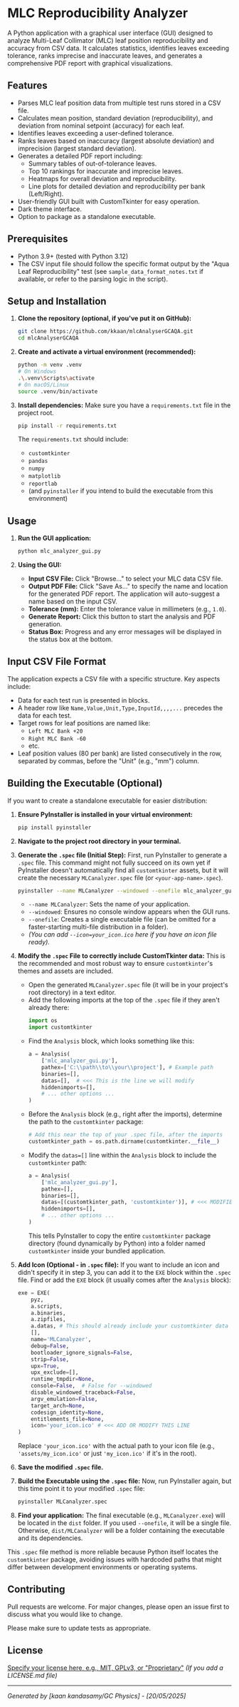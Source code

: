 # MLC Reproducibility Analyzer

A Python application with a graphical user interface (GUI) designed to analyze Multi-Leaf Collimator (MLC) leaf position reproducibility and accuracy from CSV data. It calculates statistics, identifies leaves exceeding tolerance, ranks imprecise and inaccurate leaves, and generates a comprehensive PDF report with graphical visualizations.

## Features

*   Parses MLC leaf position data from multiple test runs stored in a CSV file.
*   Calculates mean position, standard deviation (reproducibility), and deviation from nominal setpoint (accuracy) for each leaf.
*   Identifies leaves exceeding a user-defined tolerance.
*   Ranks leaves based on inaccuracy (largest absolute deviation) and imprecision (largest standard deviation).
*   Generates a detailed PDF report including:
    *   Summary tables of out-of-tolerance leaves.
    *   Top 10 rankings for inaccurate and imprecise leaves.
    *   Heatmaps for overall deviation and reproducibility.
    *   Line plots for detailed deviation and reproducibility per bank (Left/Right).
*   User-friendly GUI built with CustomTkinter for easy operation.
*   Dark theme interface.
*   Option to package as a standalone executable.

## Prerequisites

*   Python 3.9+ (tested with Python 3.12)
*   The CSV input file should follow the specific format output by the "Aqua Leaf Reproducibility" test (see `sample_data_format_notes.txt` if available, or refer to the parsing logic in the script).

## Setup and Installation

1.  **Clone the repository (optional, if you've put it on GitHub):**
    ```bash
    git clone https://github.com/kkaan/mlcAnalyserGCAQA.git
    cd mlcAnalyserGCAQA
    ```

2.  **Create and activate a virtual environment (recommended):**
    ```bash
    python -m venv .venv
    # On Windows
    .\.venv\Scripts\activate
    # On macOS/Linux
    source .venv/bin/activate
    ```

3.  **Install dependencies:**
    Make sure you have a `requirements.txt` file in the project root.
    ```bash
    pip install -r requirements.txt
    ```
    The `requirements.txt` should include:
    *   `customtkinter`
    *   `pandas`
    *   `numpy`
    *   `matplotlib`
    *   `reportlab`
    *   (and `pyinstaller` if you intend to build the executable from this environment)

## Usage

1.  **Run the GUI application:**
    ```bash
    python mlc_analyzer_gui.py
    ```

2.  **Using the GUI:**
    *   **Input CSV File:** Click "Browse..." to select your MLC data CSV file.
    *   **Output PDF File:** Click "Save As..." to specify the name and location for the generated PDF report. The application will auto-suggest a name based on the input CSV.
    *   **Tolerance (mm):** Enter the tolerance value in millimeters (e.g., `1.0`).
    *   **Generate Report:** Click this button to start the analysis and PDF generation.
    *   **Status Box:** Progress and any error messages will be displayed in the status box at the bottom.

## Input CSV File Format

The application expects a CSV file with a specific structure. Key aspects include:
*   Data for each test run is presented in blocks.
*   A header row like `Name,Value,Unit,Type,InputId,,,,...` precedes the data for each test.
*   Target rows for leaf positions are named like:
    *   `Left MLC Bank +20`
    *   `Right MLC Bank -60`
    *   etc.
*   Leaf position values (80 per bank) are listed consecutively in the row, separated by commas, before the "Unit" (e.g., "mm") column.


## Building the Executable (Optional)

If you want to create a standalone executable for easier distribution:

1.  **Ensure PyInstaller is installed in your virtual environment:**
    ```bash
    pip install pyinstaller
    ```

2.  **Navigate to the project root directory in your terminal.**

3.  **Generate the `.spec` file (Initial Step):**
    First, run PyInstaller to generate a `.spec` file. This command might not fully succeed on its own yet if PyInstaller doesn't automatically find all `customtkinter` assets, but it will create the necessary `MLCanalyzer.spec` file (or `<your-app-name>.spec`).
    ```bash
    pyinstaller --name MLCanalyzer --windowed --onefile mlc_analyzer_gui.py
    ```
    *   `--name MLCanalyzer`: Sets the name of your application.
    *   `--windowed`: Ensures no console window appears when the GUI runs.
    *   `--onefile`: Creates a single executable file (can be omitted for a faster-starting multi-file distribution in a folder).
    *   *(You can add `--icon=your_icon.ico` here if you have an icon file ready).*

4.  **Modify the `.spec` File to correctly include CustomTkinter data:**
    This is the recommended and most robust way to ensure `customtkinter`'s themes and assets are included.
    *   Open the generated `MLCanalyzer.spec` file (it will be in your project's root directory) in a text editor.
    *   Add the following imports at the top of the `.spec` file if they aren't already there:
        ```python
        import os
        import customtkinter
        ```
    *   Find the `Analysis` block, which looks something like this:
        ```python
        a = Analysis(
            ['mlc_analyzer_gui.py'],
            pathex=['C:\\path\\to\\your\\project'], # Example path
            binaries=[],
            datas=[],  # <<< This is the line we will modify
            hiddenimports=[],
            # ... other options ...
        )
        ```
    *   Before the `Analysis` block (e.g., right after the imports), determine the path to the `customtkinter` package:
        ```python
        # Add this near the top of your .spec file, after the imports
        customtkinter_path = os.path.dirname(customtkinter.__file__)
        ```
    *   Modify the `datas=[]` line within the `Analysis` block to include the `customtkinter` path:
        ```python
        a = Analysis(
            ['mlc_analyzer_gui.py'],
            pathex=[],
            binaries=[],
            datas=[(customtkinter_path, 'customtkinter')], # <<< MODIFIED LINE
            hiddenimports=[],
            # ... other options ...
        )
        ```
        This tells PyInstaller to copy the entire `customtkinter` package directory (found dynamically by Python) into a folder named `customtkinter` inside your bundled application.

5.  **Add Icon (Optional - in `.spec` file):**
    If you want to include an icon and didn't specify it in step 3, you can add it to the `EXE` block within the `.spec` file. Find or add the `EXE` block (it usually comes after the `Analysis` block):
    ```python
    exe = EXE(
        pyz,
        a.scripts,
        a.binaries,
        a.zipfiles,
        a.datas, # This should already include your customtkinter data from the Analysis block
        [],
        name='MLCanalyzer',
        debug=False,
        bootloader_ignore_signals=False,
        strip=False,
        upx=True,
        upx_exclude=[],
        runtime_tmpdir=None,
        console=False,  # False for --windowed
        disable_windowed_traceback=False,
        argv_emulation=False,
        target_arch=None,
        codesign_identity=None,
        entitlements_file=None,
        icon='your_icon.ico' # <<< ADD OR MODIFY THIS LINE
    )
    ```
    Replace `'your_icon.ico'` with the actual path to your icon file (e.g., `'assets/my_icon.ico'` or just `'my_icon.ico'` if it's in the root).

6.  **Save the modified `.spec` file.**

7.  **Build the Executable using the `.spec` file:**
    Now, run PyInstaller again, but this time point it to your modified `.spec` file:
    ```bash
    pyinstaller MLCanalyzer.spec
    ```

8.  **Find your application:**
    The final executable (e.g., `MLCanalyzer.exe`) will be located in the `dist` folder. If you used `--onefile`, it will be a single file. Otherwise, `dist/MLCanalyzer` will be a folder containing the executable and its dependencies.

This `.spec` file method is more reliable because Python itself locates the `customtkinter` package, avoiding issues with hardcoded paths that might differ between development environments or operating systems.

## Contributing

Pull requests are welcome. For major changes, please open an issue first to discuss what you would like to change.

Please make sure to update tests as appropriate.

## License

[Specify your license here, e.g., MIT, GPLv3, or "Proprietary"](LICENSE.md) *(If you add a LICENSE.md file)*

---

*Generated by [kaan kandasamy/GC Physics] - [20/05/2025]*